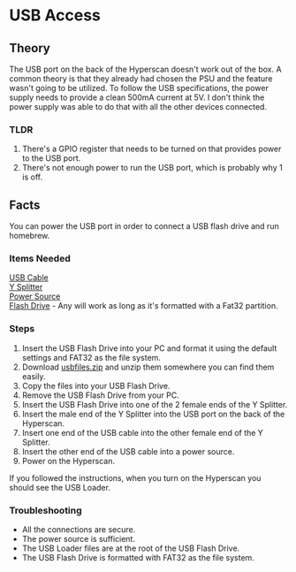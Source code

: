 # USB Access

## Theory
The USB port on the back of the Hyperscan doesn't work out of the box. A common theory is that they already had chosen the PSU and the feature wasn't going to be utilized.
To follow the USB specifications, the power supply needs to provide a clean 500mA current at 5V. I don't think the power supply was able to do that with all the other devices
connected.

### TLDR
1) There's a GPIO register that needs to be turned on that provides power to the USB port.
2) There's not enough power to run the USB port, which is probably why 1 is off.

## Facts
You can power the USB port in order to connect a USB flash drive and run homebrew.

### Items Needed
[USB Cable](https://www.amazon.com/dp/B01AYO9YWQ)  
[Y Splitter](https://www.amazon.com/dp/B085BJRZN2)  
[Power Source](https://www.amazon.com/dp/B0CHVTVS1L)  
[Flash Drive](https://www.amazon.com/dp/B07K82N8NS) - Any will work as long as it's formatted with a Fat32 partition.  

### Steps
1) Insert the USB Flash Drive into your PC and format it using the default settings and FAT32 as the file system.
2) Download [usbfiles.zip](https://github.com/hyperscandev/hyperscandev.github.io/files/15192846/usbfiles.zip) and unzip them somewhere you can find them easily.
3) Copy the files into your USB Flash Drive.
4) Remove the USB Flash Drive from your PC.
5) Insert the USB Flash Drive into one of the 2 female ends of the Y Splitter.
6) Insert the male end of the Y Splitter into the USB port on the back of the Hyperscan.
7) Insert one end of the USB cable into the other female end of the Y Splitter.
8) Insert the other end of the USB cable into a power source.
9) Power on the Hyperscan.

If you followed the instructions, when you turn on the Hyperscan you should see the USB Loader.

### Troubleshooting
* All the connections are secure.
* The power source is sufficient.
* The USB Loader files are at the root of the USB Flash Drive.
* The USB Flash Drive is formatted with FAT32 as the file system.
